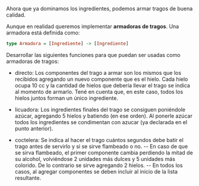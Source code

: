 Ahora que ya dominamos los ingredientes, podemos armar tragos de buena calidad. 

Aunque en realidad queremos implementar **armadoras de tragos**. Una armadora está definida como:
```Haskell
type Armadora = [Ingrediente] -> [Ingrediente]
```

Desarrollar las siguientes funciones para que puedan ser usadas como armadoras de tragos:
- directo: Los componentes del trago a armar son los mismos que los recibidos agregando un nuevo componente que es el hielo. Cada hielo ocupa 10 cc y la cantidad de hielos que debería llevar el trago se indica al momento de armarlo. Tené en cuenta que, en este caso, todos los hielos juntos forman un único ingrediente.

- licuadora: Los ingredientes finales del trago se consiguen poniéndole azúcar, agregando 5 hielos y batiendo (en ese orden). Al ponerle azúcar todos los ingredientes se condimentan con azucar (ya declarada en el punto anterior).

- coctelera: Se indica al hacer el trago cuántos segundos debe batir el trago antes de servirlo y si se sirve flambeado o no.
-- En caso de que se sirva flambeado, el primer componente cambia perdiendo la mitad de su alcohol, volviéndose 2 unidades más dulces y 5 unidades más colorido. De lo contrario se sirve agregando 2 hielos.
-- En todos los casos, al agregar componentes se deben incluir al inicio de la lista resultante.
